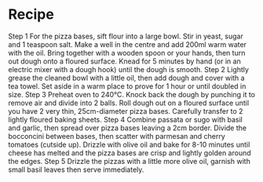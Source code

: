 # Recipe

Step 1
For the pizza bases, sift flour into a large bowl. Stir in yeast, sugar and 1 teaspoon salt. Make a well in the centre and add 200ml warm water with the oil. Bring together with a wooden spoon or your hands, then turn out dough onto a floured surface. Knead for 5 minutes by hand (or in an electric mixer with a dough hook) until the dough is smooth.
Step 2
Lightly grease the cleaned bowl with a little oil, then add dough and cover with a tea towel. Set aside in a warm place to prove for 1 hour or until doubled in size.
Step 3
Preheat oven to 240°C. Knock back the dough by punching it to remove air and divide into 2 balls. Roll dough out on a floured surface until you have 2 very thin, 25cm-diameter pizza bases. Carefully transfer to 2 lightly floured baking sheets.
Step 4
Combine passata or sugo with basil and garlic, then spread over pizza bases leaving a 2cm border. Divide the bocconcini between bases, then scatter with parmesan and cherry tomatoes (cutside up). Drizzle with olive oil and bake for 8-10 minutes until cheese has melted and the pizza bases are crisp and lightly golden around the edges.
Step 5
Drizzle the pizzas with a little more olive oil, garnish with small basil leaves then serve immediately.
